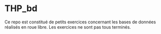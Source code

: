 # THP_bd
Ce repo est constitué de petits exercices concernant les bases de données réalisés en roue libre.
Les exercices ne sont pas tous terminés.
